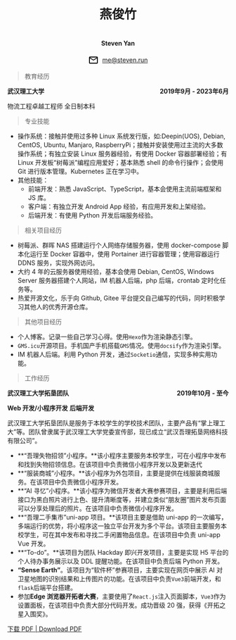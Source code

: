 <div style="display:flex;justify-content:center;"><h1>燕俊竹</h1></div>

<div style="display:flex;justify-content:center;"><h4>Steven Yan</h4></div>

<div style="display:flex;justify-content:center;line-height:1.5rem;"><img src="/md.assets/outline_email_black_48dp.png" style="height:1.5rem;margin-right:0.5rem;" /><a href="mailto:me@steven.run" target="blank">me@steven.run</a></div>

> 教育经历

<div style="display:flex;justify-content:space-between;"><b>武汉理工大学</b><b>2019年9月 - 2023年6月</b></div>

物流工程卓越工程师 全日制本科

> 专业技能

- 操作系统：接触并使用过多种 Linux 系统发行版，如:Deepin(UOS), Debian, CentOS, Ubuntu, Manjaro, RaspberryPi；接触并安装使用过主流的大多数操作系统；有独立安装 Linux 服务器经验，有使用 Docker 容器部署经验；有 Linux 开发板“树莓派”编程应用爱好；基本熟悉 shell 的命令行操作；会使用 Git 进行版本管理。Kubernetes 正在学习中。
- 其他技能：
  - 前端开发：熟悉 JavaScript、TypeScript，基本会使用主流前端框架和 JS 库。
  - 客户端：有独立开发 Android App 经验，有应用开发和上架经验。
  - 后端开发：有使用 Python 开发后端服务经验。

> 相关项目经历

- 树莓派、群晖 NAS 搭建运行个人网络存储服务器，使用 docker-compose 脚本化运行至 Docker 容器中，使用 Portainer 进行容器管理；使用容器运行 DDNS 服务，实现外网访问。
- 大约 4 年的云服务器使用经验，基本会使用 Debian, CentOS, Windows Server 服务器搭建个人网站，IM 机器人后端，php 后端，crontab 定时化任务等。
- 热爱开源文化，乐于向 Github, Gitee 平台提交自己编写的代码，同时积极学习其他人的优秀开源仓库。

> 其他项目经历

- 个人博客。记录一些自己学习心得。使用`Hexo`作为渲染静态引擎。
- `GMS.icu`开源项目。手机国产手机搭载`GMS`情况。使用`docsify`作为渲染引擎。
- IM 机器人后端。利用 Python 开发，通过`Socketio`通信，实现多种实用功能。

> 工作经历

<div style="display:flex;justify-content:space-between;"><b>武汉理工大学拓垦团队</b><b>2019年10月 - 至今</b></div>

<b>Web 开发/小程序开发</b> <b>后端开发</b>

武汉理工大学拓垦团队是服务于本校学生的学校技术团队，主要产品有“掌上理工大”等。团队曾隶属于武汉理工大学党委宣传部，现已成立“武汉吾理拓垦网络科技有限公司”。

- **“吾理失物招领”小程序。**该小程序主要服务本校学生，可在小程序中发布和找到失物招领信息。在该项目中负责微信小程序开发以及更新迭代
- **“服装商城”小程序。**该小程序为外包项目，主要是提供在线服装商城服务。在该项目中负责微信小程序开发。
- **“AI 寻忆”小程序。**该小程序为微信开发者大赛参赛项目，主要是利用后端接口为黑白照片进行上色、提升清晰度等，并建立类似“朋友圈”图片发布页面可以分享处理后的照片。在该项目中负责微信小程序开发。
- **“吾理二手集市”uni-app 项目。**该项目主要是借助 uni-app 的一次编写，多端运行的优势，将小程序这一独立平台开发为多个平台。该项目主要服务本校学生，可在其中发布和寻找二手闲置物品信息。在该项目中负责 uni-app Vue 开发。
- **“To-do”。**该项目为团队 Hackday 即兴开发项目，主要是实现 H5 平台的个人待办事务展示以及 DDL 提醒功能。在该项目中负责后端 Python 开发。
- **“Sense Earth”**。该项目为“软件杯”参赛项目，主要实现在网页中展示 AI 对卫星地图的识别结果和上传图片的功能。在该项目中负责`Vue3`前端开发，和`flask`后端平台搭建。
- 参加**Edge 浏览器开拓者大赛**，主要使用了`React.js`注入页面脚本，`Vue3`作为设置面板，在该项目中负责大部分代码开发。成功晋级 20 强，获得《开拓之星入围奖》。

<a href="./CN/%E7%AE%80%E5%8E%86-Linux.pdf" target="blank">下载 PDF | Download PDF</a>

